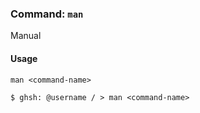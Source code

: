 ### Command: `man`

Manual

#### Usage

`man <command-name>`

```
$ ghsh: @username / > man <command-name>
```
